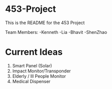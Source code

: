 # 453-Project

This is the README for the 453 Project

Team Members:
-Kenneth
-Lia 
-Bhavit
-ShenZhao

# Current Ideas
1. Smart Panel (Solar)
2. Impact Monitor/Transponder
3. Elderly / Ill People Monitor
4. Medical Dispenser
